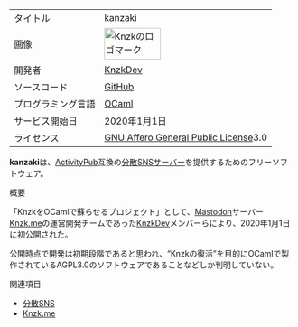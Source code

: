<div class="mw-parser-output">

|                    |                                                                                                                                                                                                                                                                                                                     |
|--------------------|---------------------------------------------------------------------------------------------------------------------------------------------------------------------------------------------------------------------------------------------------------------------------------------------------------------------|
| タイトル           | kanzaki                                                                                                                                                                                                                                                                                                             |
| 画像               | <a href="/%E3%83%95%E3%82%A1%E3%82%A4%E3%83%AB:KNZK.png" class="image" title="Knzkのロゴマーク"><img src="/images/thumb/b/b6/KNZK.png/100px-KNZK.png" srcset="/images/thumb/b/b6/KNZK.png/150px-KNZK.png 1.5x, /images/thumb/b/b6/KNZK.png/200px-KNZK.png 2x" width="100" height="56" alt="Knzkのロゴマーク" /></a> |
| 開発者             | <a href="/KnzkDev" class="new" title="KnzkDev (存在しないページ)">KnzkDev</a>                                                                                                                                                                                                                                       |
| ソースコード       | <a href="https://github.com/KnzkDev/kanzaki" class="external text" rel="nofollow">GitHub</a>                                                                                                                                                                                                                        |
| プログラミング言語 | <a href="https://ja.wikipedia.org/wiki/OCaml" class="extiw" title="w:OCaml">OCaml</a>                                                                                                                                                                                                                               |
| サービス開始日     | 2020年1月1日                                                                                                                                                                                                                                                                                                        |
| ライセンス         | [GNU Affero General Public License](/GNU_Affero_General_Public_License "GNU Affero General Public License")3.0                                                                                                                                                                                                      |

  
**kanzaki**は、[ActivityPub](/ActivityPub "ActivityPub")互換の[分散SNS](/%E5%88%86%E6%95%A3SNS "分散SNS")[サーバー](/%E3%82%B5%E3%83%BC%E3%83%90%E3%83%BC "サーバー")を提供するためのフリーソフトウェア。

概要

「KnzkをOCamlで蘇らせるプロジェクト」として、<a href="/%E3%83%9E%E3%82%B9%E3%83%88%E3%83%89%E3%83%B3" class="mw-redirect" title="マストドン">Mastodon</a>サーバー<a href="/Knzk.me" class="new" title="Knzk.me (存在しないページ)">Knzk.me</a>の運営開発チームであった<a href="/KnzkDev" class="new" title="KnzkDev (存在しないページ)">KnzkDev</a>メンバーらにより、2020年1月1日に初公開された。

公開時点で開発は初期段階であると思われ、“Knzkの復活”を目的にOCamlで製作されているAGPL3.0のソフトウェアであることなどしか判明していない。

関連項目

-   [分散SNS](/%E5%88%86%E6%95%A3SNS "分散SNS")
-   <a href="/Knzk.me" class="new" title="Knzk.me (存在しないページ)">Knzk.me</a>

</div>
